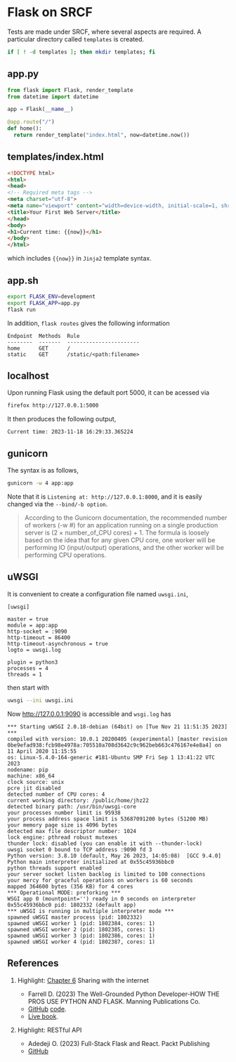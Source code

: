 # Flask on SRCF

Tests are made under SRCF, where several aspects are required. A particular directory called `templates` is created.

```bash
if [ ! -d templates ]; then mkdir templates; fi
```

## app.py

```python
from flask import Flask, render_template
from datetime import datetime

app = Flask(__name__)

@app.route("/")
def home():
  return render_template("index.html", now=datetime.now())
```

## templates/index.html

```html
<!DOCTYPE html>
<html>
<head>
<!-- Required meta tags -->
<meta charset="utf-8">
<meta name="viewport" content="width=device-width, initial-scale=1, shrink-to-fit=no">
<title>Your First Web Server</title>
</head>
<body>
<h1>Current time: {{now}}</h1>
</body>
</html>
```

which includes `{{now}}` in `Jinja2` template syntax.

## app.sh

```bash
export FLASK_ENV=development
export FLASK_APP=app.py
flask run
```

In addition, `flask routes` gives the following information

```
Endpoint  Methods  Rule
--------  -------  -----------------------
home      GET      /
static    GET      /static/<path:filename>
```

## localhost

Upon running Flask using the default port 5000, it can be acessed via

```bash
firefox http://127.0.0.1:5000
```

It then produces the following output,

```
Current time: 2023-11-18 16:29:33.365224
```

## gunicorn

The syntax is as follows,

```bash
gunicorn -w 4 app:app
```

Note that it is `Listening at: http://127.0.0.1:8000`, and it is easily changed via the `--bind/-b option`.

> According to the Gunicorn documentation, the recommended number of workers (-w #) for an application running on a single production server is (2 × number_of_CPU cores) + 1. The formula is loosely based on the idea that for any given CPU core, one worker will be performing IO (input/output) operations, and the other worker will be performing CPU operations.

## uWSGI

It is convenient to create a configuration file named `uwsgi.ini`, 

```
[uwsgi]

master = true
module = app:app
http-socket = :9090
http-timeout = 86400
http-timeout-asynchronous = true
logto = uwsgi.log

plugin = python3
processes = 4
threads = 1
```

then start with

```bash
uwsgi --ini uwsgi.ini
```

Now http://127.0.0.1:9090 is accessible and `wsgi.log` has

```
*** Starting uWSGI 2.0.18-debian (64bit) on [Tue Nov 21 11:51:35 2023] ***
compiled with version: 10.0.1 20200405 (experimental) [master revision 0be9efad938:fcb98e4978a:705510a708d3642c9c962beb663c476167e4e8a4] on 11 April 2020 11:15:55
os: Linux-5.4.0-164-generic #181-Ubuntu SMP Fri Sep 1 13:41:22 UTC 2023
nodename: pip
machine: x86_64
clock source: unix
pcre jit disabled
detected number of CPU cores: 4
current working directory: /public/home/jhz22
detected binary path: /usr/bin/uwsgi-core
your processes number limit is 95938
your process address space limit is 53687091200 bytes (51200 MB)
your memory page size is 4096 bytes
detected max file descriptor number: 1024
lock engine: pthread robust mutexes
thunder lock: disabled (you can enable it with --thunder-lock)
uwsgi socket 0 bound to TCP address :9090 fd 3
Python version: 3.8.10 (default, May 26 2023, 14:05:08)  [GCC 9.4.0]
Python main interpreter initialized at 0x55c45936bbc0
python threads support enabled
your server socket listen backlog is limited to 100 connections
your mercy for graceful operations on workers is 60 seconds
mapped 364600 bytes (356 KB) for 4 cores
*** Operational MODE: preforking ***
WSGI app 0 (mountpoint='') ready in 0 seconds on interpreter 0x55c45936bbc0 pid: 1802332 (default app)
*** uWSGI is running in multiple interpreter mode ***
spawned uWSGI master process (pid: 1802332)
spawned uWSGI worker 1 (pid: 1802384, cores: 1)
spawned uWSGI worker 2 (pid: 1802385, cores: 1)
spawned uWSGI worker 3 (pid: 1802386, cores: 1)
spawned uWSGI worker 4 (pid: 1802387, cores: 1)
```

## References

1. Highlight: [Chapter 6](../c6) Sharing with the internet
    - Farrell D. (2023) The Well-Grounded Python Developer-HOW THE PROS USE PYTHON AND FLASK. Manning Publications Co.
    - [GitHub](https://github.com/writeson) [code](https://github.com/writeson/the-well-grounded-python-developer).
    - [Live book](https://livebook.manning.com/book/the-well-grounded-python-developer/).

2. Highlight: RESTful API
    - Adedeji O. (2023) Full-Stack Flask and React. Packt Publishing
    - [GitHub](https://github.com/PacktPublishing/Full-Stack-Flask-and-React)
